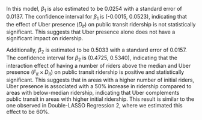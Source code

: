 In this model, $\beta_1$ is also estimated to be 0.0254 with a standard error of 0.0137. The confidence interval for $\beta_1$ is (-0.0015, 0.0523), indicating that the effect of Uber presence ($D_{it}$) on public transit ridership is not statistically significant. This suggests that Uber presence alone does not have a significant impact on ridership.

Additionally, $\beta_2$ is estimated to be 0.5033 with a standard error of 0.0157. The confidence interval for $\beta_2$ is (0.4725, 0.5340), indicating that the interaction effect of having a number of riders above the median and Uber presence ($F_{it} \times D_{it}$) on public transit ridership is positive and statistically significant. This suggests that in areas with a higher number of initial riders, Uber presence is associated with a 50% increase in ridership compared to areas with below-median ridership, indicating that Uber complements public transit in areas with higher initial ridership. This result is similar to the one observed in Double-LASSO Regression 2, where we estimated this effect to be 60%.

